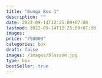 ```yaml
---
title: "Bunga Box 1"
description: ""
date: 2022-09-14T12:25:09+07:00
lastmod: 2022-09-14T12:25:09+07:00
images: 
price: "750000"
categories: box
draft: false
images: /images/blossom.jpg
type: box
bestSeller: true
---
```

